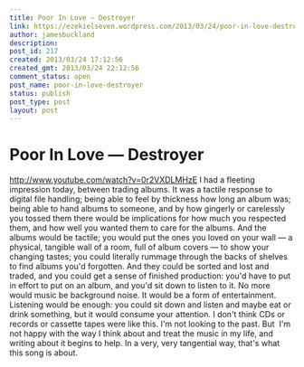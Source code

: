 ```yaml
---
title: Poor In Love — Destroyer
link: https://ezekielseven.wordpress.com/2013/03/24/poor-in-love-destroyer/
author: jamesbuckland
description: 
post_id: 217
created: 2013/03/24 17:12:56
created_gmt: 2013/03/24 22:12:56
comment_status: open
post_name: poor-in-love-destroyer
status: publish
post_type: post
layout: post
---
```


# Poor In Love — Destroyer

http://www.youtube.com/watch?v=0r2VXDLMHzE I had a fleeting impression today, between trading albums. It was a tactile response to digital file handling; being able to feel by thickness how long an album was; being able to hand albums to someone, and by how gingerly or carelessly you tossed them there would be implications for how much you respected them, and how well you wanted them to care for the albums. And the albums would be tactile; you would put the ones you loved on your wall — a physical, tangible wall of a room, full of album covers — to show your changing tastes; you could literally rummage through the backs of shelves to find albums you'd forgotten. And they could be sorted and lost and traded, and you could get a sense of finished production: you'd have to put in effort to put on an album, and you'd sit down to listen to it. No more would music be background noise. It would be a form of entertainment. Listening would be enough: you could sit down and listen and maybe eat or drink something, but it would consume your attention. I don't think CDs or records or cassette tapes were like this. I'm not looking to the past. But  I'm not happy with the way I think about and treat the music in my life, and writing about it begins to help. In a very, very tangential way, that's what this song is about.